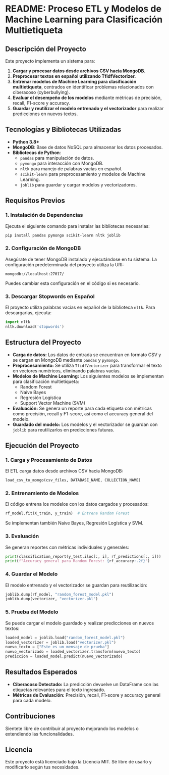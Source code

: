 # README: Proceso ETL y Modelos de Machine Learning para Clasificación Multietiqueta

## Descripción del Proyecto
Este proyecto implementa un sistema para:
1. **Cargar y procesar datos desde archivos CSV hacia MongoDB.**
2. **Preprocesar textos en español utilizando TfidfVectorizer.**
3. **Entrenar modelos de Machine Learning para clasificación multietiqueta**, centrados en identificar problemas relacionados con ciberacoso (cyberbullying).
4. **Evaluar el desempeño de los modelos** mediante métricas de precisión, recall, F1-score y accuracy.
5. **Guardar y reutilizar el modelo entrenado y el vectorizador** para realizar predicciones en nuevos textos.

## Tecnologías y Bibliotecas Utilizadas
- **Python 3.8+**
- **MongoDB**: Base de datos NoSQL para almacenar los datos procesados.
- **Bibliotecas de Python**:
  - `pandas` para manipulación de datos.
  - `pymongo` para interacción con MongoDB.
  - `nltk` para manejo de palabras vacías en español.
  - `scikit-learn` para preprocesamiento y modelos de Machine Learning.
  - `joblib` para guardar y cargar modelos y vectorizadores.

## Requisitos Previos
### 1. Instalación de Dependencias
Ejecuta el siguiente comando para instalar las bibliotecas necesarias:
```bash
pip install pandas pymongo scikit-learn nltk joblib
```

### 2. Configuración de MongoDB
Asegúrate de tener MongoDB instalado y ejecutándose en tu sistema. La configuración predeterminada del proyecto utiliza la URI:
```
mongodb://localhost:27017/
```
Puedes cambiar esta configuración en el código si es necesario.

### 3. Descargar Stopwords en Español
El proyecto utiliza palabras vacías en español de la biblioteca `nltk`. Para descargarlas, ejecuta:
```python
import nltk
nltk.download('stopwords')
```

## Estructura del Proyecto
- **Carga de datos:**
  Los datos de entrada se encuentran en formato CSV y se cargan en MongoDB mediante `pandas` y `pymongo`.
- **Preprocesamiento:**
  Se utiliza `TfidfVectorizer` para transformar el texto en vectores numéricos, eliminando palabras vacías.
- **Modelos de Machine Learning:**
  Los siguientes modelos se implementan para clasificación multietiqueta:
  - Random Forest
  - Naive Bayes
  - Regresión Logística
  - Support Vector Machine (SVM)
- **Evaluación:**
  Se genera un reporte para cada etiqueta con métricas como precisión, recall y F1-score, así como el accuracy general del modelo.
- **Guardado del modelo:**
  Los modelos y el vectorizador se guardan con `joblib` para reutilizarlos en predicciones futuras.

## Ejecución del Proyecto
### 1. Carga y Procesamiento de Datos
El ETL carga datos desde archivos CSV hacia MongoDB:
```python
load_csv_to_mongo(csv_files, DATABASE_NAME, COLLECTION_NAME)
```

### 2. Entrenamiento de Modelos
El código entrena los modelos con los datos cargados y procesados:
```python
rf_model.fit(X_train, y_train)  # Entrena Random Forest
```
Se implementan también Naive Bayes, Regresión Logística y SVM.

### 3. Evaluación
Se generan reportes con métricas individuales y generales:
```python
print(classification_report(y_test.iloc[:, i], rf_predictions[:, i]))
print(f"Accuracy general para Random Forest: {rf_accuracy:.2f}")
```

### 4. Guardar el Modelo
El modelo entrenado y el vectorizador se guardan para reutilización:
```python
joblib.dump(rf_model, "random_forest_model.pkl")
joblib.dump(vectorizer, "vectorizer.pkl")
```

### 5. Prueba del Modelo
Se puede cargar el modelo guardado y realizar predicciones en nuevos textos:
```python
loaded_model = joblib.load("random_forest_model.pkl")
loaded_vectorizer = joblib.load("vectorizer.pkl")
nuevo_texto = ["Este es un mensaje de prueba"]
nuevo_vectorizado = loaded_vectorizer.transform(nuevo_texto)
prediccion = loaded_model.predict(nuevo_vectorizado)
```

## Resultados Esperados
- **Ciberacoso Detectado:**
  La predicción devuelve un DataFrame con las etiquetas relevantes para el texto ingresado.
- **Métricas de Evaluación:**
  Precisión, recall, F1-score y accuracy general para cada modelo.

## Contribuciones
Sientete libre de contribuir al proyecto mejorando los modelos o extendiendo las funcionalidades.

## Licencia
Este proyecto está licenciado bajo la Licencia MIT. Sé libre de usarlo y modificarlo según tus necesidades.
